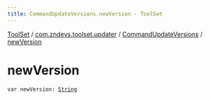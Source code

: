 ```yaml
---
title: CommandUpdateVersions.newVersion - ToolSet
---
```


[ToolSet](../../index.html) / [com.zndevs.toolset.updater](../index.html) / [CommandUpdateVersions](index.html) / [newVersion](./new-version.html)

# newVersion

`var newVersion: `[`String`](https://kotlinlang.org/api/latest/jvm/stdlib/kotlin/-string/index.html)
